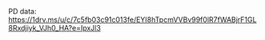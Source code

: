 PD data: https://1drv.ms/u/c/7c5fb03c91c013fe/EYI8hTpcmVVBv99f0lR7fWABjrF1GL8Rxdjiyk_VJh0_HA?e=IpxJl3
